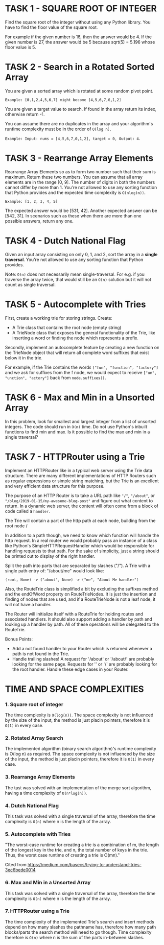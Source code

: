 # TASK 1 - SQUARE ROOT OF INTEGER

Find the square root of the integer without using any Python library. You have to find the floor value of the square root.

For example if the given number is 16, then the answer would be 4.
If the given number is 27, the answer would be 5 because sqrt(5) = 5.196 whose floor value is 5.


# TASK 2 - Search in a Rotated Sorted Array

You are given a sorted array which is rotated at some random pivot point.

`Example: [0,1,2,4,5,6,7] might become [4,5,6,7,0,1,2]`

You are given a target value to search. If found in the array return its index, otherwise return -1.

You can assume there are no duplicates in the array and your algorithm's runtime complexity must be in the order of `O(log n)`.

`Example: Input: nums = [4,5,6,7,0,1,2], target = 0, Output: 4`.

# TASK 3 - Rearrange Array Elements

Rearrange Array Elements so as to form two number such that their sum is maximum. Return these two numbers. You can assume that all array elements are in the range [0, 9]. The number of digits in both the numbers cannot differ by more than 1. You're not allowed to use any sorting function that Python provides and the expected time complexity is `O(nlog(n))`.

`Example: [1, 2, 3, 4, 5]`

The expected answer would be [531, 42]. Another expected answer can be [542, 31]. In scenarios such as these when there are more than one possible answers, return any one.

# TASK 4 - Dutch National Flag

Given an input array consisting on only 0, 1, and 2, sort the array in a **single traversal**. You're not allowed to use any sorting function that Python provides.

Note: `O(n)` does not necessarily mean single-traversal. For e.g. if you traverse the array twice, that would still be an `O(n)` solution but it will not count as single traversal.

# TASK 5 - Autocomplete with Tries

First, create a working trie for storing strings. Create:
- A Trie class that contains the root node (empty string)
- A TrieNode class that exposes the general functionality of the Trie, like inserting a word or finding the node which represents a prefix.

Secondly, implement an autocomplete feature by creating a new function on the TrieNode object that will return all complete word suffixes that exist below it in the trie.

For example, if the Trie contains the words `["fun", "function", "factory"]` and we ask for suffixes from the f node, we would expect to receive `["un", "unction", "actory"]` back from `node.suffixes()`.

# TASK 6 - Max and Min in a Unsorted Array

In this problem, look for smallest and largest integer from a list of unsorted integers. The code should run in `O(n)` time. Do not use Python's inbuilt functions to find min and max.
Is it possible to find the max and min in a single traversal?

# TASK 7 - HTTPRouter using a Trie

Implement an HTTPRouter like in a typical web server using the Trie data structure. There are many different implementations of HTTP Routers such as regular expressions or simple string matching, but the Trie is an excellent and very efficient data structure for this purpose.

The purpose of an HTTP Router is to take a URL path like `"/"`, `"/about"`, or `"/blog/2019-01-15/my-awesome-blog-post"` and figure out what content to return. In a dynamic web server, the content will often come from a block of code called a `handler`.

The Trie will contain a part of the http path at each node, building from the root node /

In addition to a path though, we need to know which function will handle the http request. In a real router we would probably pass an instance of a class like Python's SimpleHTTPRequestHandler which would be responsible for handling requests to that path. For the sake of simplicity, just a string should be printed out to display of the right handler.

Split the path into parts that are separated by slashes ("/"). A Trie with a single path entry of: "/about/me" would look like:

`(root, None) -> ("about", None) -> ("me", "About Me handler")`

Also, the RouteTrie class is simplified a bit by excluding the suffixes method and the endOfWord property on RouteTrieNodes. It is just the insertion and finding of nodes that are used, and if a RouteTrieNode is not a leaf node, it will not have a handler.

The Router will initialize itself with a RouteTrie for holding routes and associated handlers. It should also support adding a handler by path and looking up a handler by path. All of these operations will be delegated to the RouteTrie.

Bonus Points:
- Add a not found handler to your Router which is returned whenever a path is not found in the Trie.
- Handle trailing slashes! A request for '/about' or '/about/' are probably looking for the same page. Requests for '' or '/' are probably looking for the root handler. Handle these edge cases in your Router.


# TIME AND SPACE COMPLEXITIES

### 1. Square root of integer

The time complexity is `O(log(n))`.
The space complexity is not influenced by the size of the input, the method is just placin pointers, therefore it is `O(1)` in every case.

### 2. Rotated Array Search

The implemented algorithm (binary search algorithm)'s runtime complexity is O(log n) as required.
The space complexity is not influenced by the size of the input, the method is just placin pointers, therefore it is `O(1)` in every case.

### 3. Rearrange Array Elements

The tast was solved with an implementation of the merge sort algorithm, having a time complexity of `O(n*log(n))`.

### 4. Dutch National Flag

This task was solved with a single traversal of the array, therefore the time complexity is `O(n)` where n is the length of the array. 

### 5. Autocomplete with Tries

"The worst-case runtime for creating a trie is a combination of m, the length of the longest key in the trie, and n, the total number of keys in the trie. Thus, the worst case runtime of creating a trie is O(mn)." 

Cited from https://medium.com/basecs/trying-to-understand-tries-3ec6bede0014

### 6. Max and Min in a Unsorted Array

This task was solved with a single traversal of the array, therefore the time complexity is `O(n)` where n is the length of the array. 

### 7. HTTPRouter using a Trie

The time complexity of the implemented Trie's search and insert methods depend on how many slashes the pathname has, therefore how many path blocks/parts the search method will need to go though. Time complexity therefore is `O(n)` where n is the sum of the parts in-between slashes. 